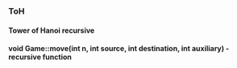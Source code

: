 ### ToH
#### Tower of Hanoi recursive
#### void Game::move(int  n, int source, int destination, int auxiliary) - recursive function

